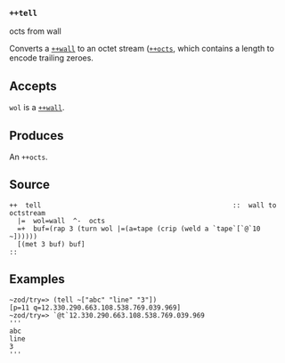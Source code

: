 ### `++tell`

octs from wall

Converts a [`++wall`]() to an octet stream ([`++octs`](), which contains a length
to encode trailing zeroes.

Accepts
-------

`wol` is a [`++wall`]().

Produces
--------

An `++octs`.

Source
------

    ++  tell                                                ::  wall to octstream
      |=  wol=wall  ^-  octs
      =+  buf=(rap 3 (turn wol |=(a=tape (crip (weld a `tape`[`@`10 ~])))))
      [(met 3 buf) buf]
    ::

Examples
--------

    ~zod/try=> (tell ~["abc" "line" "3"])
    [p=11 q=12.330.290.663.108.538.769.039.969]
    ~zod/try=> `@t`12.330.290.663.108.538.769.039.969
    '''
    abc
    line
    3
    '''


